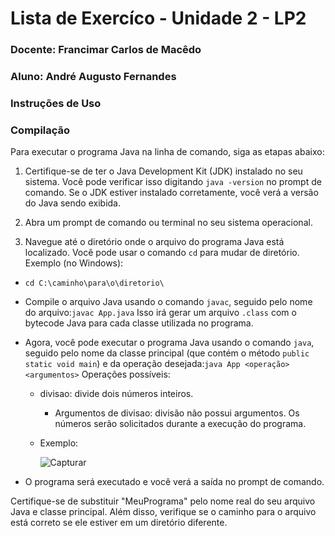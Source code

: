 # Lista de Exercíco - Unidade 2 - LP2



### Docente: Francimar Carlos de Macêdo

### Aluno: André Augusto Fernandes



### Instruções de Uso



### Compilação

Para executar o programa Java na linha de comando, siga as etapas abaixo:

1. Certifique-se de ter o Java Development Kit (JDK) instalado no seu sistema. Você pode verificar isso digitando `java -version` no prompt de comando. Se o JDK estiver instalado corretamente, você verá a versão do Java sendo exibida.

2. Abra um prompt de comando ou terminal no seu sistema operacional.

3. Navegue até o diretório onde o arquivo do programa Java está localizado. Você pode usar o comando `cd` para mudar de diretório.
   Exemplo (no Windows):
* `cd C:\caminho\para\o\diretorio\`

* Compile o arquivo Java usando o comando `javac`, seguido pelo nome do arquivo:`javac App.java`
  Isso irá gerar um arquivo `.class` com o bytecode Java para cada classe utilizada no programa.

* Agora, você pode executar o programa Java usando o comando `java`, seguido pelo nome da classe principal (que contém o método `public static void main`) e da operação desejada:`java App <operação> <argumentos>`
  Operações possíveis: 
  
  * divisao: divide dois números inteiros.
    
    * Argumentos de divisao: divisão não possui argumentos. Os números serão solicitados durante a execução do programa.
  
  * Exemplo:
    
    ![Capturar](https://github.com/andrefernandeslp1/LIP2-EX-U2/assets/92834067/569106b2-e588-4f34-a9d1-eb3f41cc6fe0)

    
    

* O programa será executado e você verá a saída no prompt de comando.

Certifique-se de substituir "MeuPrograma" pelo nome real do seu arquivo Java e classe principal. Além disso, verifique se o caminho para o arquivo está correto se ele estiver em um diretório diferente.
